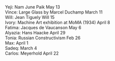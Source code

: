 Yeji: Nam June Paik May 13   
Vince: Large Glass by Marcel Duchamp March 11   
Will: Jean Tiguely Will 15  
Ivory: Machine Art exhibition at MoMA (1934) April 8  
Fatima: Jacques de Vaucanson  May 6    
Alyazia: Hans Haacke April 29    
Tonia: Russian Constructivism Feb 26    
Max: April 1  
Sadeq: March 4  
Carlos: Meyerhold April 22    



 






